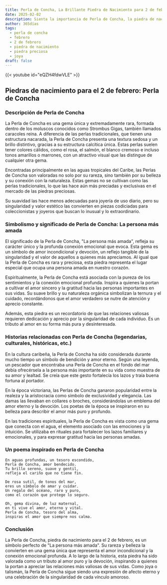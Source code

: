 ```yaml
---
title: Perla de Concha, La Brillante Piedra de Nacimiento para 2 de febrero
date: 2025-02-02
description: Sienta la importancia de Perla de Concha, la piedra de nacimiento de 2 de febrero que simboliza La persona más amada. Deje que su belleza y significado iluminen su día.
author: 365días
tags:
  - perla de concha
  - febrero
  - 2 de febrero
  - piedra de nacimiento
  - piedra preciosa
  - joya
draft: false
---
```


{{< youtube id="eQZH4fdwVLE" >}}

## Piedras de nacimiento para el 2 de febrero: Perla de Concha

### Descripción de Perla de Concha

La Perla de Concha es una gema única y extremadamente rara, formada dentro de los moluscos conocidos como Strombus Gigas, también llamados caracoles reina. A diferencia de las perlas tradicionales, que tienen una estructura nacarada, la Perla de Concha presenta una textura sedosa y un brillo distintivo, gracias a su estructura calcítica única. Estas perlas suelen tener colores cálidos, como el rosa, el salmón, el blanco cremoso e incluso tonos amarillos o marrones, con un atractivo visual que las distingue de cualquier otra gema.

Encontradas principalmente en las aguas tropicales del Caribe, las Perlas de Concha son valoradas no solo por su rareza, sino también por su belleza y su conexión con la naturaleza. Estas gemas no se cultivan como las perlas tradicionales, lo que las hace aún más preciadas y exclusivas en el mercado de las piedras preciosas.

Su suavidad las hace menos adecuadas para joyería de uso diario, pero su singularidad y valor estético las convierten en piezas codiciadas para coleccionistas y joyeros que buscan lo inusual y lo extraordinario.

### Simbolismo y significado de Perla de Concha: La persona más amada

El significado de la Perla de Concha, "La persona más amada", refleja su carácter único y la profunda conexión emocional que evoca. Esta gema es un símbolo de amor incondicional y devoción, un reflejo tangible de la singularidad y el valor de aquellos a quienes más apreciamos. Al igual que la Perla de Concha es rara y preciosa, esta piedra representa el lugar especial que ocupa una persona amada en nuestro corazón.

Espiritualmente, la Perla de Concha está asociada con la pureza de los sentimientos y la conexión emocional profunda. Inspira a quienes la portan a cultivar el amor sincero y la gratitud hacia las personas importantes en sus vidas. Su suave brillo y su naturaleza orgánica simbolizan la ternura y el cuidado, recordándonos que el amor verdadero se nutre de atención y aprecio constante.

Además, esta piedra es un recordatorio de que las relaciones valiosas requieren dedicación y aprecio por la singularidad de cada individuo. Es un tributo al amor en su forma más pura y desinteresada.

### Historias relacionadas con Perla de Concha (legendarias, culturales, históricas, etc.)

En la cultura caribeña, la Perla de Concha ha sido considerada durante mucho tiempo un símbolo de bendición y amor eterno. Según una leyenda, un pescador que encontraba una Perla de Concha en el fondo del mar debía ofrecérsela a la persona más importante en su vida como muestra de su amor y lealtad. Se creía que este gesto fortalecía los lazos y traía buena fortuna al portador.

En la época victoriana, las Perlas de Concha ganaron popularidad entre la realeza y la aristocracia como símbolo de exclusividad y elegancia. Las damas las llevaban en collares o broches, considerándolas un emblema del amor eterno y la devoción. Los poetas de la época se inspiraron en su belleza para describir el amor más puro y profundo.

En las tradiciones espirituales, la Perla de Concha es vista como una gema que conecta con el agua, el elemento asociado con las emociones y la intuición. Se utilizaba en rituales para fortalecer los lazos familiares y emocionales, y para expresar gratitud hacia las personas amadas.

### Un poema inspirado en Perla de Concha

```
En aguas profundas, un tesoro escondido,  
Perla de Concha, amor bendecido.  
Tu brillo sereno, suave y gentil,  
refleja el cariño que no tiene fin.  

De rosa sutil, de tonos del mar,  
eres un símbolo de amar y cuidar.  
Un regalo del océano, raro y puro,  
como el corazón que protege lo seguro.  

Oh, gema divina, de luz maternal,  
en ti vive el amor, eterno y vital.  
Perla de Concha, tesoro del alma,  
inspiras el amor que siempre nos calma.
```

### Conclusión

La Perla de Concha, piedra de nacimiento para el 2 de febrero, es un símbolo perfecto de "La persona más amada". Su rareza y belleza la convierten en una gema única que representa el amor incondicional y la conexión emocional profunda. A lo largo de la historia, esta piedra ha sido valorada como un tributo al amor puro y la devoción, inspirando a quienes la portan a apreciar las relaciones más valiosas de sus vidas. Como joya o talismán, la Perla de Concha sigue siendo una expresión de afecto eterno y una celebración de la singularidad de cada vínculo amoroso.